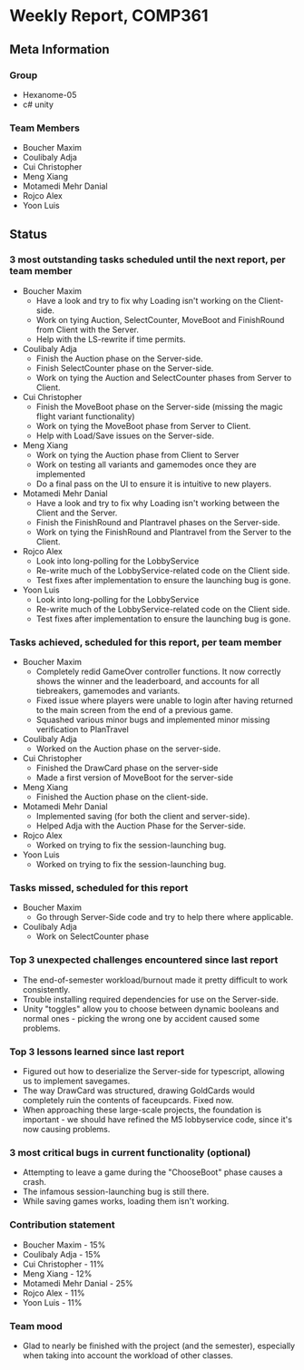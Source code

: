 # Weekly Report, COMP361

## Meta Information

### Group

 * Hexanome-05
 * c# unity

### Team Members

 * Boucher Maxim
 * Coulibaly Adja
 * Cui Christopher
 * Meng Xiang
 * Motamedi Mehr Danial
 * Rojco Alex
 * Yoon Luis

## Status

### 3 most outstanding tasks scheduled until the next report, per team member

 * Boucher Maxim
   * Have a look and try to fix why Loading isn't working on the Client-side.
   * Work on tying Auction, SelectCounter, MoveBoot and FinishRound from Client with the Server.
   * Help with the LS-rewrite if time permits.
 * Coulibaly Adja
   * Finish the Auction phase on the Server-side.
   * Finish SelectCounter phase on the Server-side.
   * Work on tying the Auction and SelectCounter phases from Server to Client.
 * Cui Christopher
   * Finish the MoveBoot phase on the Server-side (missing the magic flight variant functionality)
   * Work on tying the MoveBoot phase from Server to Client.
   * Help with Load/Save issues on the Server-side.
 * Meng Xiang
   * Work on tying the Auction phase from Client to Server
   * Work on testing all variants and gamemodes once they are implemented 
   * Do a final pass on the UI to ensure it is intuitive to new players.
 * Motamedi Mehr Danial
   * Have a look and try to fix why Loading isn't working between the Client and the Server.
   * Finish the FinishRound and Plantravel phases on the Server-side.
   * Work on tying the FinishRound and Plantravel from the Server to the Client.
 * Rojco Alex
   * Look into long-polling for the LobbyService
   * Re-write much of the LobbyService-related code on the Client side.
   * Test fixes after implementation to ensure the launching bug is gone.
 * Yoon Luis
   * Look into long-polling for the LobbyService
   * Re-write much of the LobbyService-related code on the Client side.
   * Test fixes after implementation to ensure the launching bug is gone.

### Tasks achieved, scheduled for this report, per team member

 * Boucher Maxim
   * Completely redid GameOver controller functions. It now correctly shows the winner and the leaderboard, and accounts for all tiebreakers, gamemodes and variants.
   * Fixed issue where players were unable to login after having returned to the main screen from the end of a previous game.
   * Squashed various minor bugs and implemented minor missing verification to PlanTravel
 * Coulibaly Adja
   * Worked on the Auction phase on the server-side.
 * Cui Christopher
   * Finished the DrawCard phase on the server-side
   * Made a first version of MoveBoot for the server-side
 * Meng Xiang
   * Finished the Auction phase on the client-side.
 * Motamedi Mehr Danial
   * Implemented saving (for both the client and server-side).
   * Helped Adja with the Auction Phase for the Server-side.
 * Rojco Alex
   * Worked on trying to fix the session-launching bug.
* Yoon Luis
   * Worked on trying to fix the session-launching bug.

### Tasks missed, scheduled for this report 

  * Boucher Maxim
    * Go through Server-Side code and try to help there where applicable.
  * Coulibaly Adja
    * Work on SelectCounter phase

### Top 3 unexpected challenges encountered since last report

  * The end-of-semester workload/burnout made it pretty difficult to work consistently.
  * Trouble installing required dependencies for use on the Server-side.
  * Unity "toggles" allow you to choose between dynamic booleans and normal ones - picking the wrong one by accident caused some problems.
  
### Top 3 lessons learned since last report

  * Figured out how to deserialize the Server-side for typescript, allowing us to implement savegames.
  * The way DrawCard was structured, drawing GoldCards would completely ruin the contents of faceupcards. Fixed now.
  * When approaching these large-scale projects, the foundation is important - we should have refined the M5 lobbyservice code, since it's now causing problems.

### 3 most critical bugs in current functionality (optional)

  * Attempting to leave a game during the "ChooseBoot" phase causes a crash.
  * The infamous session-launching bug is still there.
  * While saving games works, loading them isn't working.

### Contribution statement

 * Boucher Maxim - 15%
 * Coulibaly Adja - 15% 
 * Cui Christopher - 11%
 * Meng Xiang - 12%
 * Motamedi Mehr Danial - 25% 
 * Rojco Alex - 11%
 * Yoon Luis - 11%

### Team mood
 * Glad to nearly be finished with the project (and the semester), especially when taking into account the workload of other classes.
